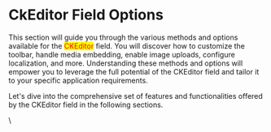 # CkEditor Field Options

This section will guide you through the various methods and options available for the <mark style="color:red;">CKEditor</mark> field. You will discover how to customize the toolbar, handle media embedding, enable image uploads, configure localization, and more. Understanding these methods and options will empower you to leverage the full potential of the CKEditor field and tailor it to your specific application requirements.

Let's dive into the comprehensive set of features and functionalities offered by the CKEditor field in the following sections.

\
